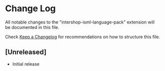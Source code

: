 # Change Log

All notable changes to the "intershop-isml-language-pack" extension will be documented in this file.

Check [Keep a Changelog](http://keepachangelog.com/) for recommendations on how to structure this file.

## [Unreleased]

- Initial release
